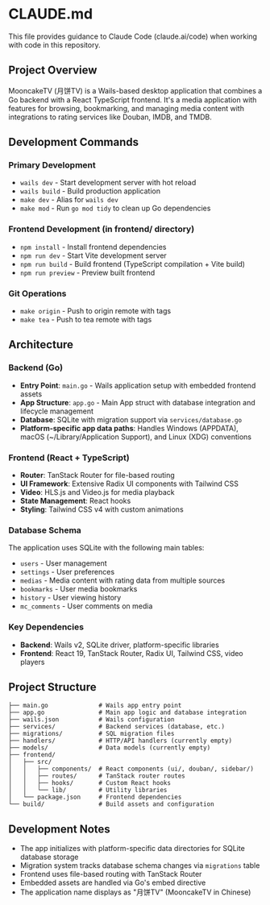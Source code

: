 # CLAUDE.md

This file provides guidance to Claude Code (claude.ai/code) when working with code in this repository.

## Project Overview

MooncakeTV (月饼TV) is a Wails-based desktop application that combines a Go backend with a React TypeScript frontend. It's a media application with features for browsing, bookmarking, and managing media content with integrations to rating services like Douban, IMDB, and TMDB.

## Development Commands

### Primary Development
- `wails dev` - Start development server with hot reload
- `wails build` - Build production application
- `make dev` - Alias for `wails dev`
- `make mod` - Run `go mod tidy` to clean up Go dependencies

### Frontend Development (in frontend/ directory)
- `npm install` - Install frontend dependencies
- `npm run dev` - Start Vite development server
- `npm run build` - Build frontend (TypeScript compilation + Vite build)
- `npm run preview` - Preview built frontend

### Git Operations
- `make origin` - Push to origin remote with tags
- `make tea` - Push to tea remote with tags

## Architecture

### Backend (Go)
- **Entry Point**: `main.go` - Wails application setup with embedded frontend assets
- **App Structure**: `app.go` - Main App struct with database integration and lifecycle management
- **Database**: SQLite with migration support via `services/database.go`
- **Platform-specific app data paths**: Handles Windows (APPDATA), macOS (~/Library/Application Support), and Linux (XDG) conventions

### Frontend (React + TypeScript)
- **Router**: TanStack Router for file-based routing
- **UI Framework**: Extensive Radix UI components with Tailwind CSS
- **Video**: HLS.js and Video.js for media playback
- **State Management**: React hooks
- **Styling**: Tailwind CSS v4 with custom animations

### Database Schema
The application uses SQLite with the following main tables:
- `users` - User management
- `settings` - User preferences
- `medias` - Media content with rating data from multiple sources
- `bookmarks` - User media bookmarks
- `history` - User viewing history
- `mc_comments` - User comments on media

### Key Dependencies
- **Backend**: Wails v2, SQLite driver, platform-specific libraries
- **Frontend**: React 19, TanStack Router, Radix UI, Tailwind CSS, video players

## Project Structure

```
├── main.go              # Wails app entry point
├── app.go               # Main app logic and database integration
├── wails.json           # Wails configuration
├── services/            # Backend services (database, etc.)
├── migrations/          # SQL migration files
├── handlers/            # HTTP/API handlers (currently empty)
├── models/              # Data models (currently empty)
├── frontend/
│   ├── src/
│   │   ├── components/  # React components (ui/, douban/, sidebar/)
│   │   ├── routes/      # TanStack router routes
│   │   ├── hooks/       # Custom React hooks
│   │   └── lib/         # Utility libraries
│   └── package.json     # Frontend dependencies
└── build/               # Build assets and configuration
```

## Development Notes

- The app initializes with platform-specific data directories for SQLite database storage
- Migration system tracks database schema changes via `migrations` table
- Frontend uses file-based routing with TanStack Router
- Embedded assets are handled via Go's embed directive
- The application name displays as "月饼TV" (MooncakeTV in Chinese)